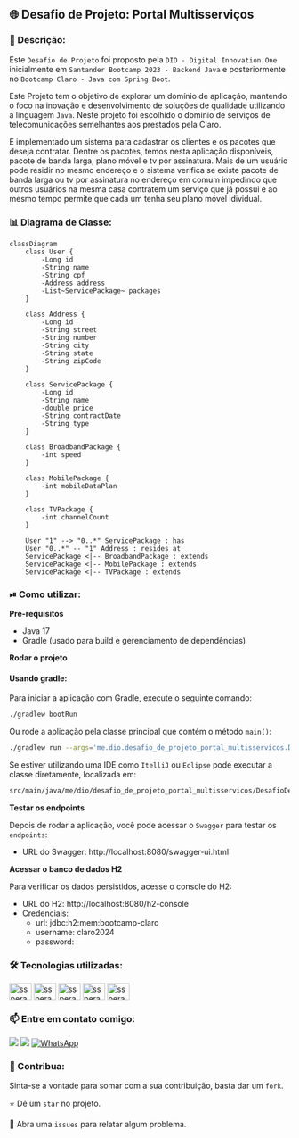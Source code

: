 ## 🌐 Desafio de Projeto: Portal Multisserviços

### 📜 Descrição:
Este `Desafio de Projeto` foi proposto pela `DIO - Digital Innovation One` inicialmente em `Santander Bootcamp 2023 - Backend Java` e posteriormente no `Bootcamp Claro - Java com Spring Boot`.

Este Projeto tem o objetivo de explorar um domínio de aplicação, mantendo o foco na inovação e desenvolvimento de soluções de qualidade utilizando a linguagem `Java`. Neste projeto foi escolhido o domínio de serviços de telecomunicações semelhantes aos prestados pela Claro. 

É implementado um sistema para cadastrar os clientes e os pacotes que deseja contratar. Dentre os pacotes, temos nesta aplicação disponíveis, pacote de banda larga, plano móvel e tv por assinatura. Mais de um usuário pode residir no mesmo endereço e o sistema verifica se existe pacote de banda larga ou tv por assinatura no endereço em comum impedindo que outros usuários na mesma casa contratem um serviço que já possui e ao mesmo tempo permite que cada um tenha seu plano móvel idividual.


### 📊 Diagrama de Classe:

```mermaid
classDiagram
    class User {
        -Long id
        -String name
        -String cpf
        -Address address
        -List~ServicePackage~ packages
    }

    class Address {
        -Long id
        -String street
        -String number
        -String city
        -String state
        -String zipCode
    }

    class ServicePackage {
        -Long id
        -String name
        -double price
        -String contractDate
        -String type
    }

    class BroadbandPackage {
        -int speed
    }

    class MobilePackage {
        -int mobileDataPlan
    }

    class TVPackage {
        -int channelCount
    }

    User "1" --> "0..*" ServicePackage : has
    User "0..*" -- "1" Address : resides at
    ServicePackage <|-- BroadbandPackage : extends
    ServicePackage <|-- MobilePackage : extends
    ServicePackage <|-- TVPackage : extends
```


### ⏯ Como utilizar:

**Pré-requisitos**
- Java 17
- Gradle (usado para build e gerenciamento de dependências)

**Rodar o projeto**
#### Usando gradle:

Para iniciar a aplicação com Gradle, execute o seguinte comando:
```bash
./gradlew bootRun
```
Ou rode a aplicação pela classe principal que contém o método `main()`:
```bash
./gradlew run --args='me.dio.desafio_de_projeto_portal_multisservicos.DesafioDeProjetoPortalMultisservicosApplication.java'
```
Se estiver utilizando uma IDE como `ItelliJ` ou `Eclipse` pode executar a classe diretamente, localizada em:
```bash
src/main/java/me/dio/desafio_de_projeto_portal_multisservicos/DesafioDeProjetoPortalMultisservicosApplication.java
```

**Testar os endpoints**

Depois de rodar a aplicação, você pode acessar o `Swagger` para testar os `endpoints`:
- URL do Swagger: http://localhost:8080/swagger-ui.html

**Acessar o banco de dados H2**

Para verificar os dados persistidos, acesse o console do H2:
- URL do H2: http://localhost:8080/h2-console
- Credenciais: 
  - url: jdbc:h2:mem:bootcamp-claro
  - username: claro2024
  - password:


### 🛠 Tecnologias utilizadas:
<div>
    <img align="center" alt="ssperandio-Java" height="30" width="40" src="https://cdn.jsdelivr.net/gh/devicons/devicon@latest/icons/java/java-original.svg" />
    <img align="center" alt="ssperandio-SpringBoot" height="30" width="40" src="https://cdn.jsdelivr.net/gh/devicons/devicon@latest/icons/spring/spring-original.svg" />
    <img align="center" alt="ssperandio-OpenAPI" height="30" width="40" src="https://cdn.jsdelivr.net/gh/devicons/devicon@latest/icons/swagger/swagger-original.svg" />
    <img align="center" alt="ssperandio-Git" height="30" width="40" src="https://cdn.jsdelivr.net/gh/devicons/devicon@latest/icons/git/git-original.svg" />
    <img align="center" alt="ssperandio-GitHub" height="30" width="40" src="https://cdn.jsdelivr.net/gh/devicons/devicon@latest/icons/github/github-original.svg" />
</div>


### 📫 Entre em contato comigo:
<div>
  <a href="https://www.linkedin.com/in/sidneysperandio" target="_blank"><img loading="lazy" src="https://img.shields.io/badge/-LinkedIn-%230077B5?style=for-the-badge&logo=linkedin&logoColor=white" target="_blank"></a>   
  <a href = "mailto:dev.ssperandio@gmail.com"><img loading="lazy" src="https://img.shields.io/badge/Gmail-D14836?style=for-the-badge&logo=gmail&logoColor=white" target="_blank"></a>
  <a href="https://wa.me/5511975018322" target="_blank"><img loading="lazy" src="https://img.shields.io/badge/-WhatsApp-%2325D366?style=for-the-badge&logo=whatsapp&logoColor=white" alt="WhatsApp"></a>
</div>


### 🤝 Contribua:
Sinta-se a vontade para somar com a sua contribuição, basta dar um `fork`.

⭐️ Dê um `star` no projeto.

🐛 Abra uma `issues` para relatar algum problema.


